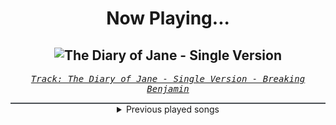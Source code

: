 <div align="center"> 
<h1>Now Playing...</h1>

![The Diary of Jane - Single Version](https://i.scdn.co/image/ab67616d00001e025aa75a47afe2804e280bd149)
--
_<samp><a href="https://open.spotify.com/track/0faXHILILebCGnJBPU6KJJ">Track: The Diary of Jane - Single Version - Breaking Benjamin</a></samp>_

<div style="border: 1px #4B5054 solid"></div>
<details>
  <summary>
    Previous played songs
  </summary>
  <table>
    <thead>
      <tr>
        <th>
          Artist
        </th>
        <th>
          Song
        </th>
        <th>
          Link
        </th>
      </tr>
    </thead>
    <tbody>
      <tr><td>Breaking Benjamin</td><td>The Diary of Jane - Single Version</td><td><a href="https://open.spotify.com/track/0faXHILILebCGnJBPU6KJJ">https://open.spotify.com/track/0faXHILILebCGnJBPU6KJJ</a></td></tr><tr><td>Demon Hunter</td><td>Collapsing (feat. Björn "Speed" Strid)</td><td><a href="https://open.spotify.com/track/2WVQXKecFNKwjfJab3M2xc">https://open.spotify.com/track/2WVQXKecFNKwjfJab3M2xc</a></td></tr><tr><td>Scar Symmetry</td><td>Morphogenesis</td><td><a href="https://open.spotify.com/track/7thkq04UY4BSnxpePxtN2E">https://open.spotify.com/track/7thkq04UY4BSnxpePxtN2E</a></td></tr><tr><td>Blue Stahli</td><td>Metamorphosis</td><td><a href="https://open.spotify.com/track/438x2era4htmiJyBJWGuHf">https://open.spotify.com/track/438x2era4htmiJyBJWGuHf</a></td></tr><tr><td>Escape the Fate</td><td>This War Is Ours (The Guillotine II)</td><td><a href="https://open.spotify.com/track/1z33QOn2Hcq9SfI5pES25L">https://open.spotify.com/track/1z33QOn2Hcq9SfI5pES25L</a></td></tr><tr><td>Thousand Foot Krutch</td><td>Phenomenon</td><td><a href="https://open.spotify.com/track/3b6uenXXbpCRxXyzFzWi3J">https://open.spotify.com/track/3b6uenXXbpCRxXyzFzWi3J</a></td></tr><tr><td>Thousand Foot Krutch</td><td>Move</td><td><a href="https://open.spotify.com/track/5tXPbEbEouMSEbqQHO0qQa">https://open.spotify.com/track/5tXPbEbEouMSEbqQHO0qQa</a></td></tr><tr><td>Evanescence</td><td>Going Under</td><td><a href="https://open.spotify.com/track/3UygY7qW2cvG9Llkay6i1i">https://open.spotify.com/track/3UygY7qW2cvG9Llkay6i1i</a></td></tr><tr><td>Limp Bizkit</td><td>Rollin' (Air Raid Vehicle)</td><td><a href="https://open.spotify.com/track/3IV4swNduIRunHREK80owz">https://open.spotify.com/track/3IV4swNduIRunHREK80owz</a></td></tr><tr><td>Imminence</td><td>Alleviate</td><td><a href="https://open.spotify.com/track/6VZ94jJIvdTb9boH5zIX9a">https://open.spotify.com/track/6VZ94jJIvdTb9boH5zIX9a</a></td></tr><tr><td>Red</td><td>Cold World</td><td><a href="https://open.spotify.com/track/1afLwyqQ2YOWCIycijrBOu">https://open.spotify.com/track/1afLwyqQ2YOWCIycijrBOu</a></td></tr><tr><td>Five Finger Death Punch</td><td>Blood And Tar</td><td><a href="https://open.spotify.com/track/2NI3MmhQ258DVaXZKmn3S3">https://open.spotify.com/track/2NI3MmhQ258DVaXZKmn3S3</a></td></tr><tr><td>Resolve</td><td>Older Days</td><td><a href="https://open.spotify.com/track/3DjsiMycLUIbFsSz7hKndD">https://open.spotify.com/track/3DjsiMycLUIbFsSz7hKndD</a></td></tr><tr><td>Resolve</td><td>Older Days</td><td><a href="https://open.spotify.com/track/3DjsiMycLUIbFsSz7hKndD">https://open.spotify.com/track/3DjsiMycLUIbFsSz7hKndD</a></td></tr><tr><td>Staind</td><td>In This Condition</td><td><a href="https://open.spotify.com/track/6zcTFx3abR9rkg3e0p6XJk">https://open.spotify.com/track/6zcTFx3abR9rkg3e0p6XJk</a></td></tr><tr><td>The Word Alive</td><td>Fade Away</td><td><a href="https://open.spotify.com/track/52vrlTWUHnIfLExH4CTndO">https://open.spotify.com/track/52vrlTWUHnIfLExH4CTndO</a></td></tr><tr><td>Self Deception</td><td>The Scandinavian Dream</td><td><a href="https://open.spotify.com/track/3ZItvJmLEg2wK2PmHpw0pR">https://open.spotify.com/track/3ZItvJmLEg2wK2PmHpw0pR</a></td></tr><tr><td>ERRA</td><td>Pale Iris</td><td><a href="https://open.spotify.com/track/5c3CJeTQO5oZqKdKRAqkg3">https://open.spotify.com/track/5c3CJeTQO5oZqKdKRAqkg3</a></td></tr><tr><td>Atreyu</td><td>Watch Me Burn</td><td><a href="https://open.spotify.com/track/52HjwNVAoDmpawoYGYfG3p">https://open.spotify.com/track/52HjwNVAoDmpawoYGYfG3p</a></td></tr><tr><td>Polaris</td><td>Inhumane</td><td><a href="https://open.spotify.com/track/4JpUHYV5xwiBHx9wnTSjh1">https://open.spotify.com/track/4JpUHYV5xwiBHx9wnTSjh1</a></td></tr>
    </tbody>
  </table>
</details>

</div>
